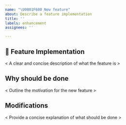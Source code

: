```yaml
---
name: "\U0001F680 New feature"
about: Describe a feature implementation
title: ''
labels: enhancement
assignees: ''

---
```


## 🚀 Feature Implementation

< A clear and concise description of what the feature is >


## Why should be done

< Outline the motivation for the new feature >


## Modifications

< Provide a concise explanation of what should be done >

